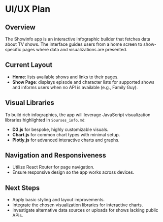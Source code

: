# UI/UX Plan

## Overview
The Showinfo app is an interactive infographic builder that fetches data about TV shows. The interface guides users from a home screen to show-specific pages where data and visualizations are presented.

## Current Layout
- **Home**: lists available shows and links to their pages.
- **Show Page**: displays episode and character lists for supported shows and informs users when no API is available (e.g., Family Guy).

## Visual Libraries
To build rich infographics, the app will leverage JavaScript visualization libraries highlighted in `Sourses_info.md`:
- **D3.js** for bespoke, highly customizable visuals.
- **Chart.js** for common chart types with minimal setup.
- **Plotly.js** for advanced interactive charts and graphs.

## Navigation and Responsiveness
- Utilize React Router for page navigation.
- Ensure responsive design so the app works across devices.

## Next Steps
- Apply basic styling and layout improvements.
- Integrate the chosen visualization libraries for interactive charts.
- Investigate alternative data sources or uploads for shows lacking public APIs.
